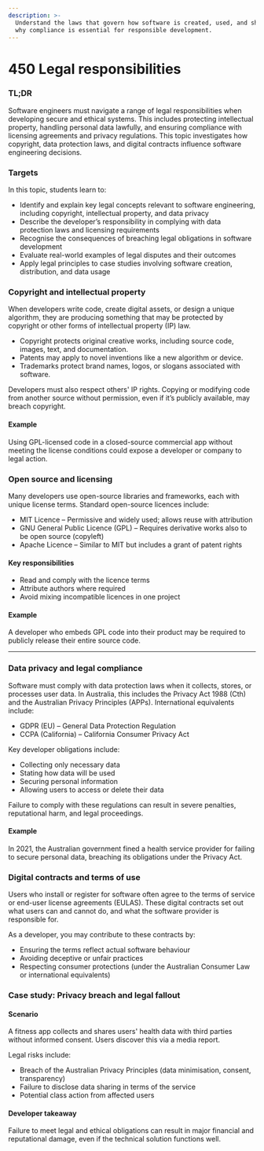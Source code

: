 ```yaml
---
description: >-
  Understand the laws that govern how software is created, used, and shared—and
  why compliance is essential for responsible development.
---
```


# 450 Legal responsibilities

### TL;DR

Software engineers must navigate a range of legal responsibilities when developing secure and ethical systems. This includes protecting intellectual property, handling personal data lawfully, and ensuring compliance with licensing agreements and privacy regulations. This topic investigates how copyright, data protection laws, and digital contracts influence software engineering decisions.

### Targets

In this topic, students learn to:

* Identify and explain key legal concepts relevant to software engineering, including copyright, intellectual property, and data privacy
* Describe the developer’s responsibility in complying with data protection laws and licensing requirements
* Recognise the consequences of breaching legal obligations in software development
* Evaluate real-world examples of legal disputes and their outcomes
* Apply legal principles to case studies involving software creation, distribution, and data usage

### Copyright and intellectual property

When developers write code, create digital assets, or design a unique algorithm, they are producing something that may be protected by copyright or other forms of intellectual property (IP) law.

* Copyright protects original creative works, including source code, images, text, and documentation.
* Patents may apply to novel inventions like a new algorithm or device.
* Trademarks protect brand names, logos, or slogans associated with software.

Developers must also respect others' IP rights. Copying or modifying code from another source without permission, even if it’s publicly available, may breach copyright.

#### Example

Using GPL-licensed code in a closed-source commercial app without meeting the license conditions could expose a developer or company to legal action.

### Open source and licensing

Many developers use open-source libraries and frameworks, each with unique license terms. Standard open-source licences include:

* MIT Licence – Permissive and widely used; allows reuse with attribution
* GNU General Public Licence (GPL) – Requires derivative works also to be open source (copyleft)
* Apache Licence – Similar to MIT but includes a grant of patent rights

#### Key responsibilities

* Read and comply with the licence terms
* Attribute authors where required
* Avoid mixing incompatible licences in one project

#### Example

A developer who embeds GPL code into their product may be required to publicly release their entire source code.

***

### Data privacy and legal compliance

Software must comply with data protection laws when it collects, stores, or processes user data. In Australia, this includes the Privacy Act 1988 (Cth) and the Australian Privacy Principles (APPs). International equivalents include:

* GDPR (EU) – General Data Protection Regulation
* CCPA (California) – California Consumer Privacy Act

Key developer obligations include:

* Collecting only necessary data
* Stating how data will be used
* Securing personal information
* Allowing users to access or delete their data

Failure to comply with these regulations can result in severe penalties, reputational harm, and legal proceedings.

#### Example

In 2021, the Australian government fined a health service provider for failing to secure personal data, breaching its obligations under the Privacy Act.

### Digital contracts and terms of use

Users who install or register for software often agree to the terms of service or end-user license agreements (EULAS). These digital contracts set out what users can and cannot do, and what the software provider is responsible for.

As a developer, you may contribute to these contracts by:

* Ensuring the terms reflect actual software behaviour
* Avoiding deceptive or unfair practices
* Respecting consumer protections (under the Australian Consumer Law or international equivalents)

### Case study: Privacy breach and legal fallout

#### Scenario

A fitness app collects and shares users' health data with third parties without informed consent. Users discover this via a media report.

Legal risks include:

* Breach of the Australian Privacy Principles (data minimisation, consent, transparency)
* Failure to disclose data sharing in terms of the service
* Potential class action from affected users

#### Developer takeaway

Failure to meet legal and ethical obligations can result in major financial and reputational damage, even if the technical solution functions well.
